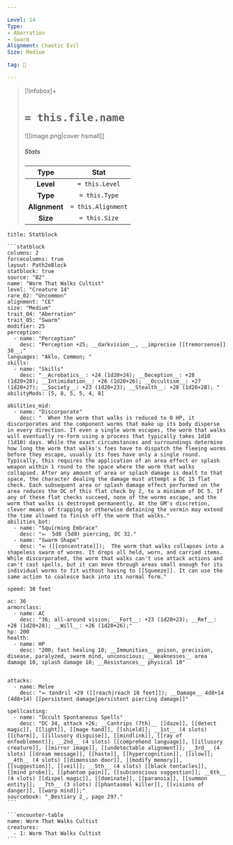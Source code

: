 ```yaml
---

Level: 14
Type:
- Aberration
- Swarm
Alignment: Chaotic Evil
Size: Medium

tag: 👹

---
```


> [!infobox]+
> #  `= this.file.name`
> ![[image.png|cover hsmall]]
> ##### Stats
> Type | Stat |
> :---:|:---:|
> **Level** | `= this.Level` |
> **Type** | `= this.Type` |
> **Alignment** | `= this.Alignment` |
> **Size** | `= this.Size` |



````ad-info
title: Statblock

```statblock
columns: 2
forcecolumns: true
layout: Path2eBlock
statblock: true
source: "B2"
name: "Worm That Walks Cultist"
level: "Creature 14"
rare_02: "Uncommon"
alignment: "CE"
size: "Medium"
trait_04: "Aberration"
trait_05: "Swarm"
modifier: 25
perception:
  - name: "Perception"
    desc: "Perception +25; __darkvision__, __imprecise [[tremorsense]] 30__;"
languages: "Aklo, Common; "
skills:
  - name: "Skills"
    desc: "__Acrobatics__: +24 (1d20+24); __Deception__: +28 (1d20+28); __Intimidation__: +26 (1d20+26); __Occultism__: +27 (1d20+27); __Society__: +23 (1d20+23); __Stealth__: +28 (1d20+28); "
abilityMods: [5, 8, 5, 5, 4, 8]

abilities_mid:
  - name: "Discorporate"
    desc: "  When the worm that walks is reduced to 0 HP, it discorporates and the component worms that make up its body disperse in every direction. If even a single worm escapes, the worm that walks will eventually re-form using a process that typically takes 1d10 (1d10) days. While the exact circumstances and surroundings determine how long the worm that walks's foes have to dispatch the fleeing worms before they escape, usually its foes have only a single round. Typically, this requires the application of an area effect or splash weapon within 1 round to the space where the worm that walks collapsed. After any amount of area or splash damage is dealt to that space, the character dealing the damage must attempt a DC 15 flat check. Each subsequent area or splash damage effect performed on the area reduces the DC of this flat check by 2, to a minimum of DC 5. If any of these flat checks succeed, none of the worms escape, and the worm that walks is destroyed permanently. At the GM's discretion, clever means of trapping or otherwise detaining the vermin may extend the time allowed to finish off the worm that walks."
abilities_bot:
  - name: "Squirming Embrace"
    desc: "⬻  5d8 (5d8) piercing, DC 32."
  - name: "Swarm Shape"
    desc: "⬻ ([[concentrate]]);  The worm that walks collapses into a shapeless swarm of worms. It drops all held, worn, and carried items. While discorporated, the worm that walks can't use attack actions and can't cast spells, but it can move through areas small enough for its individual worms to fit without having to [[Squeeze]]. It can use the same action to coalesce back into its normal form."

speed: 30 feet

ac: 36
armorclass:
  - name: AC
    desc: "36; all-around vision; __Fort__: +23 (1d20+23); __Ref__: +28 (1d20+28); __Will__: +26 (1d20+26);"
hp: 200
health:
  - name: HP
    desc: "200; fast healing 10; __Immunities__ poison, precision, disease, paralyzed, swarm mind, unconscious; __Weaknesses__ area damage 10, splash damage 10; __Resistances__ physical 10"


attacks:
  - name: Melee
    desc: "⬻ tendril +29 ([[reach|reach 10 feet]]); __Damage__ 4d8+14 (4d8+14) [[persistent damage|persistent piercing damage]]"

spellcasting:
  - name: "Occult Spontaneous Spells"
    desc: "DC 34, attack +26; __Cantrips (7th)__ [[daze]], [[detect magic]], [[light]], [[mage hand]], [[shield]]; __1st__ (4 slots) [[charm]], [[illusory disguise]], [[mindlink]], [[ray of enfeeblement]]; __2nd__ (4 slots) [[comprehend language]], [[illusory creature]], [[mirror image]], [[undetectable alignment]]; __3rd__ (4 slots) [[dream message]], [[haste]], [[hypercognition]], [[slow]]; __4th__ (4 slots) [[dimension door]], [[modify memory]], [[suggestion]], [[veil]]; __5th__ (4 slots) [[black tentacles]], [[mind probe]], [[phantom pain]], [[subconscious suggestion]]; __6th__ (4 slots) [[dispel magic]], [[dominate]], [[paranoia]], [[summon entity]]; __7th__ (3 slots) [[phantasmal killer]], [[visions of danger]], [[warp mind]];"
sourcebook: "_Bestiary 2_, page 297."
```

```encounter-table
name: Worm That Walks Cultist
creatures:
  - 1: Worm That Walks Cultist
```

````


